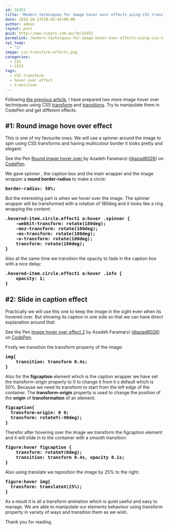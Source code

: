 ```yaml
---
id: 32451
title: 'Modern techniques for image hover over effects using CSS transition and transform: part 2'
date: 2018-10-23T20:42:42+00:00
author: admin
layout: post
guid: http://www.nikpro.com.au/?p=32451
permalink: /modern-techniques-for-image-hover-over-effects-using-css-transition-and-transform-part-2/
xyz_twap:
  - "1"
image: css-transform-effects.png
categories:
  - CSS
  - CSS3
tags:
  - CSS transform
  - hover over effect
  - transition
---
```

Following [the previous article](http://www.nikpro.com.au/modern-techniques-for-image-hover-over-effects-using-css-transition-and-animation-part-1/), I have prepared two more image hover over techniques using CSS [transform](http://www.nikpro.com.au/manipulate-elements-visually-with-css-transform-explained-with-examples/) and [transitions](http://www.nikpro.com.au/css-transitions-and-animations-explained-with-examples/). Try to manipulate them in CodePen and get different effects.

## #1: Round image hove over effect

This is one of my favourite ones. We will use a spinner around the image to spin using CSS transforms and having multicolour border it looks pretty and elegant:

<p data-height="300" data-theme-id="0" data-slug-hash="pxOeZj" data-default-tab="css,result" data-user="azad6026" data-pen-title="Round image hover over " class="codepen">
  See the Pen <a href="https://codepen.io/azad6026/pen/pxOeZj/">Round image hover over </a> by Azadeh Faramarzi (<a href="https://codepen.io/azad6026">@azad6026</a>) on <a href="https://codepen.io">CodePen</a>.
</p>

We gave spinner , the caption box and the main wrapper and the image wrapper a **round border-radius** to make a circle:

<pre class="wp-block-preformatted"><strong>border-radius: 50%;</strong><br /></pre>

But the interesting part is when we hover over the image. The spinner wrapper will be transformed with a rotation of 180deg and it looks like a ring wrapping the content:

<pre class="wp-block-preformatted"><strong>.hovered-item.circle.effect1 a:hover .spinner {<br />    -webkit-transform: rotate(180deg);<br />    -moz-transform: rotate(180deg);<br />    -ms-transform: rotate(180deg);<br />    -o-transform: rotate(180deg);<br />    transform: rotate(180deg);<br />}</strong></pre>

Also at the same time we transition the opacity to fade in the caption box with a nice delay:

<pre class="wp-block-preformatted"><strong>.hovered-item.circle.effect1 a:hover .info {<br />    opacity: 1;<br />}</strong></pre>

## #2: Slide in caption effect

Practically we will use this one to keep the image in the sight even when its hovered over. But showing its caption in one side so that we can have direct explanation around that:

<p data-height="400" data-theme-id="0" data-slug-hash="NOLpro" data-default-tab="css,result" data-user="azad6026" data-pen-title="Image hover over effect 2" class="codepen">
  See the Pen <a href="https://codepen.io/azad6026/pen/NOLpro/">Image hover over effect 2</a> by Azadeh Faramarzi (<a href="https://codepen.io/azad6026">@azad6026</a>) on <a href="https://codepen.io">CodePen</a>.
</p>

Firstly we transition the transform property of the image:

<pre class="wp-block-preformatted"><strong>img{<br />    transition: transform 0.4s;<br />}</strong></pre>

Also for the **figcaption** element which is the caption wrapper we have set the transform-origin property to 0 to change it from it s default which is 50%. Because we need its transform to start from the left edge of the container. The&nbsp;**transform**&#8211;**origin**&nbsp;property is used to change the position of the&nbsp;**origin**&nbsp;of&nbsp;**transformation**&nbsp;of an element:

<pre class="wp-block-preformatted"><strong>figcaption{<br />  transform-origin: 0 0;<br />  transform: rotateY(-90deg);<br />}</strong></pre>

Therefor after hovering over the image we transform the figcaption element and it will slide in to the container with a smooth transition:

<pre class="wp-block-preformatted"><strong>figure:hover figcaption {<br />    transform: rotateY(0deg);<br />    transition: transform 0.4s, opacity 0.1s;<br />}</strong></pre>

Also using translate we&nbsp;reposition the image by 25% to the right:

<pre class="wp-block-preformatted"><strong>figure:hover img{<br />  transform: translateX(25%);<br />}</strong></pre>

As a result it is all a transform animation which is quiet useful and easy to manage. We are able to manipulate our elements behaviour using transform property in variety of ways and transition them as we wish.

Thank you for reading.